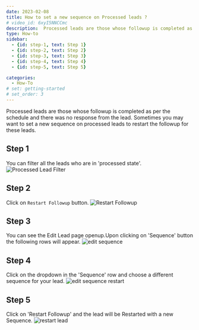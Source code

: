 ```yaml
---
date: 2023-02-08
title: How to set a new sequence on Processed leads ?
# video_id: 6xyI5NNCCmc
description:  Processed leads are those whose followup is completed as per the schedule and there was no response from the lead. Sometimes you may want to set a new sequence on processed leads to restart the followup for these leads.
type: How-to
sidebar:
  - {id: step-1, text: Step 1}
  - {id: step-2, text: Step 2}
  - {id: step-3, text: Step 3}
  - {id: step-4, text: Step 4}
  - {id: step-5, text: Step 5}

categories:
  - How-To
# set: getting-started
# set_order: 3
---
```

Processed leads are those whose followup is completed as per the schedule and there was no response from the lead. Sometimes you may want to set a new sequence on processed leads to restart the followup for these leads.
## Step 1
You can filter all the leads who are in 'processed state'.
![Processed Lead Filter](../../images/processed-lead-filter.PNG)
## Step 2
Click on `Restart Followup` button.
![Restart Followup](../../images/processed-lead-restart.PNG)
## Step 3
You can see the Edit Lead page openup.Upon clicking on 'Sequence' button the following rows will appear.
![edit sequence](../../images/edit-sequence.png)
## Step 4
Click on the dropdown in the 'Sequence' row and choose a different sequence for your lead.
![edit sequence restart](../../images/edit-sequence-restart.png)
## Step 5
Click on 'Restart Followup' and the lead will be Restarted with a new Sequence.
![restart lead](../../images/restart-lead.PNG)